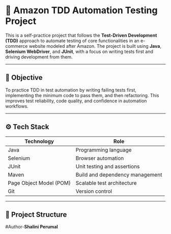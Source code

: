 # 🧪 Amazon TDD Automation Testing Project

This is a self-practice project that follows the **Test-Driven Development (TDD)** approach to automate testing of core functionalities in an e-commerce website modeled after Amazon. The project is built using **Java**, **Selenium WebDriver**, and **JUnit**, with a focus on writing tests first and driving development from them.

---

## 🎯 Objective

To practice TDD in test automation by writing failing tests first, implementing the minimum code to pass them, and then refactoring. This improves test reliability, code quality, and confidence in automation workflows.

---

## ⚙️ Tech Stack

| Technology     | Role                                |
|----------------|-------------------------------------|
| Java           | Programming language                |
| Selenium       | Browser automation                  |
| JUnit          | Unit testing and assertions         |
| Maven          | Build and dependency management     |
| Page Object Model (POM) | Scalable test architecture |
| Git            | Version control                     |

---

## 📂 Project Structure
#Author-**Shalini Perumal**
